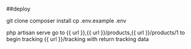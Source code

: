 ##deploy

git clone
composer install
cp .env.example .env

php artisan serve
go to {{ url }},{{ url }}/products,{{ url }}/products/1 to begin tracking
{{ url }}/tracking   with return tracking data